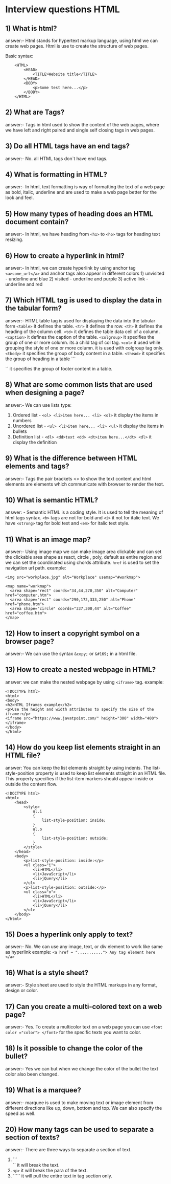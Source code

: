 # Interview questions HTML

## 1) What is html?
answer:- Html stands for hypertext markup language, using html we can create web pages. Html is use to create the structure of web pages.

Basic syntax:
```
    <HTML>
        <HEAD>
            <TITLE>Website title</TITLE>
        </HEAD>
        <BODY>
            <p>Some test here...</p>
        </BODY>
    </HTML>
```

## 2) What are Tags?
answer:- Tags in html used to show the content of the web pages, where we have left and right paired and single self closing tags in web pages.

## 3) Do all HTML tags have an end tags?
answer:- No. all HTML tags don`t have end tags.

## 4) What is formatting in HTML?
answer:- In html, text formatting is way of formatting the text of a web page as bold, italic, underline and are used to make a web page better for the look and feel.

## 5) How many types of heading does an HTML document contain?
answer:- In html, we have heading from ```<h1>``` to ```<h6>``` tags for heading text resizing.

## 6) How to create a hyperlink in html?
answer:- In html, we can create hyperlink by using anchor tag ```<a>some_url</a>``` and anchor tags also appear in different colors 1) unvisited - underline and blue 2) visited - underline and purple 3) active link - underline and red

## 7) Which HTML tag is used to display the data in the tabular form?
answer:- HTML table tag is used for displaying the data into the tabular form
``` <table> ``` it defines the table.
```<tr>``` it defines the row.
```<th>``` it defines the heading of the column cell.
```<td>``` it defines the table data cell of a column.
```<caption>``` it defines the caption of the table.
```<colgroup>``` it specifies the group of one or more column. its a child tag of col tag.
```<col>``` it used while grouping the style of one or more column. it is used with colgroup tag only.
```<tbody>``` it specifies the group of body content in a table.
```<thead>``` it specifies the group of heading in a table
```<footer>`` it specifies the group of footer content in a table.

## 8) What are some common lists that are used when designing a page?
answer:- We can use lists type:
1) Ordered list - ```<ol> <li>item here... <li> <ol>``` it display the items in numbers
2) Unordered list - ```<ul> <li>item here... <li> <ul>``` it display the items in bullets
3) Definition list - ```<dl> <dd>text <dd> <dt>item here...</dt> <dl>``` it display the definition

## 9) What is the difference between HTML elements and tags?
answer:- Tags the pair brackets <> to show the text content and html elements are elements which communicate with browser to render the text.

## 10) What is semantic HTML?
answer: - Semantic HTML is a coding style. It is used to tell the meaning of html tags syntax.  ```<b>``` tags are not for bold and ```<i>``` it not for italic text. We have ```<strong>``` tag for bold text and ```<em>``` for italic text style.


## 11) What is an image map?
answer:- Using image map we can make image area clickable and can set the clickable area shape as react, circle , poly, default as entire region and we can set the coordinated using chords attribute. ```href``` is used to set the navigation url path.
example:
```
<img src="workplace.jpg" alt="Workplace" usemap="#workmap">

<map name="workmap">
  <area shape="rect" coords="34,44,270,350" alt="Computer" href="computer.htm">
  <area shape="rect" coords="290,172,333,250" alt="Phone" href="phone.htm">
  <area shape="circle" coords="337,300,44" alt="Coffee" href="coffee.htm">
</map>
```

## 12) How to insert a copyright symbol on a browser page?
answer:- We can use the syntax ``` &copy; ``` or ``` &#169; ``` in a html file.

## 13) How to create a nested webpage in HTML?
answer: we can make the nested webpage by using ```<iframe>``` tag.
example:
```
<!DOCTYPE html>    
<html>    
<body>    
<h2>HTML Iframes example</h2>    
<p>Use the height and width attributes to specify the size of the iframe:</p>    
<iframe src="https://www.javatpoint.com/" height="300" width="400"></iframe>    
</body>    
</html>    
```

## 14) How do you keep list elements straight in an HTML file?
answer: You can keep the list elements straight by using indents.
The list-style-position property is used to keep list elements straight in an HTML file.
This property specifies if the list-item markers should appear inside or outside the content flow.
```
<!DOCTYPE html>
<html>
    <head>
        <style>
            ul.i
            {
                list-style-position: inside;
            }
            ul.o
            {
                list-style-position: outside;
            }
        </style>
    </head>
    <body>
        <p>list-style-position: inside:</p>
        <ul class="i">
            <li>HTML</li>
            <li>JavaScript</li>
            <li>jQuery</li>
        </ul>
        <p>list-style-position: outside:</p>
        <ul class="o">
            <li>HTML</li>
            <li>JavaScript</li>
            <li>jQuery</li>
        </ul>
    </body>
</html>
```




## 15) Does a hyperlink only apply to text?
answer:- No. We can use any image, text, or div element to work like same as hyperlink
example: ``` <a href = "..........."> Any tag element here </a>  ```

## 16) What is a style sheet?
answer:- Style sheet are used to style the HTML markups in any format, design or color.

## 17) Can you create a multi-colored text on a web page?
answer:- Yes. To create a multicolor text on a web page you can use ```<font color ="color"> </font>``` for the specific texts you want to color.

## 18) Is it possible to change the color of the bullet?
answer:- Yes we can but when we change the color of the bullet the text color also been changed.

## 19) What is a marquee?
answer:- marquee is used to make moving text or image element from different directions like up, down, bottom and top. We can also specify the speed as well.

## 20) How many tags can be used to separate a section of texts?
answer:- There are three ways to separate a section of text.
 1) ```<br>`` it will break the text.
 2) ```<p>``` it will break the para of the text.
 3) ```<blockqoute>`` it will pull the entire text in tag section only.